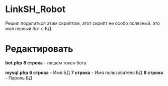 # LinkSH_Robot
Решил поделиться этим скриптом, 
этот скрипт не особо полезный.
это мой первый бот с БД.

# Редактировать
**bot.php**
**8 строка** - пишем токен бота

**mysql.php**
**6 строка** - Имя БД
**7 строка** - Имя пользователя БД
**8 строка** - Пароль БД
